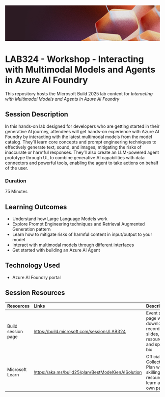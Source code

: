 <p align="center">
<img src="img/banner.jpg" alt="decorative banner" width="1200"/>
</p>

# LAB324 - Workshop - Interacting with Multimodal Models and Agents in Azure AI Foundry

This repository hosts the Microsoft Build 2025 lab content for *Interacting with Multimodal Models and Agents in Azure AI Foundry*

## Session Description

In this hands-on lab designed for developers who are getting started in their generative AI journey, attendees will get hands-on experience with Azure AI Foundry by interacting with the latest multimodal models from the model catalog. They’ll learn core concepts and prompt engineering techniques to effectively generate text, sound, and images, mitigating the risks of inaccurate or harmful responses. They’ll also create an LLM-powered agent prototype through UI, to combine generative AI capabilities with data connectors and powerful tools, enabling the agent to take actions on behalf of the user. 

### Duration
75 Minutes

## Learning Outcomes
* Understand how Large Language Models work
* Explore Prompt Engineering techniques and Retrieval Augmented Generation pattern
* Learn how to mitigate risks of harmful content in input/output to your model
* Interact with multimodal models through different interfaces​
* Get started with building an Azure AI Agent

## Technology Used
* Azure AI Foundry portal

## Session Resources 

| Resources          | Links                             | Description        |
|:-------------------|:----------------------------------|:-------------------|
| Build session page | https://build.microsoft.com/sessions/LAB324 | Event session page with downloadable recording, slides, resources, and speaker bio |
|Microsoft Learn|https://aka.ms/build25/plan/BestModelGenAISolution|Official Collection or Plan with skilling resources to learn at your own pace|

